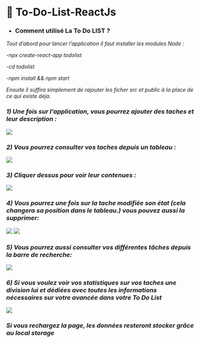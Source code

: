 # 📝 To-Do-List-ReactJs
* ### Comment utilisé La To Do LIST ?
<i>
Tout d’abord pour lancer l’application il faut installer les modules Node :

-npx create-react-app todolist

-cd todolist

-npm install && npm start

Ensuite il suffira simplement de rajouter les ficher src et public à la place de ce qui existe déja.

<h3> 1) Une fois sur l'application, vous pourrez ajouter des taches et leur description :</h3>

<image src="https://media.discordapp.net/attachments/927636625314431059/1088473237404528650/1.png"/>


<h3> 2) Vous pourrez consulter vos taches depuis un tableau :</h3>
  
<image src="https://cdn.discordapp.com/attachments/927636625314431059/1088511904126865549/Screenshot_20230323-1817052.png"/>
  
<h3> 3) Cliquer dessus pour voir leur contenues :</h3>
  
<image src="https://media.discordapp.net/attachments/927636625314431059/1088492543219597353/4.png?width=351&height=574"/>

<h3> 4) Vous pourrez une fois sur la tache modifiée son état (cela changera sa position dans le tableau.) vous pouvez aussi la supprimer:</h3>
  
 <image src="https://media.discordapp.net/attachments/927636625314431059/1088492543660015656/5.png?width=365&height=575"/>
 <image src="https://media.discordapp.net/attachments/927636625314431059/1088492544133959840/6.png"/>
  

<h3> 5) Vous pourrez aussi consulter vos différentes tâches depuis la barre de recherche:</h3>
  
 <image src="https://media.discordapp.net/attachments/927636625314431059/1088498508841107617/image.png"/>


<h3> 6) Si vous voulez voir vos statistiques sur vos taches une division lui et dédiées avec toutes les informations nécessaires sur votre avancée dans votre To Do List</h3>
 
  <image src="https://media.discordapp.net/attachments/927636625314431059/1088492544855375872/recherche.png?width=269&height=574"/>
  
<h3> Si vous rechargez la page, les données resteront stocker grâce au local storage </h3>
 
